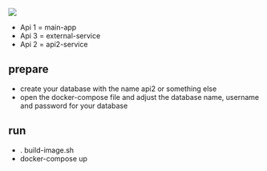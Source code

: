 ![](D:\projek\BE\test-panemu\imgtest.png)

- Api 1 = main-app
- Api 3 = external-service
- Api 2 = api2-service

## prepare
- create your database with the name api2 or something else
- open the docker-compose file and adjust the database name, username and password for your database

## run
- . build-image.sh
- docker-compose up
